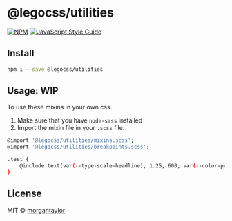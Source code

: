 # @legocss/utilities

[![NPM](https://img.shields.io/npm/v/@legocss/utilities.svg)](https://www.npmjs.com/package/@legocss/utilities) [![JavaScript Style Guide](https://img.shields.io/badge/code_style-standard-brightgreen.svg)](https://standardjs.com)

## Install

```bash
npm i --save @legocss/utilities
```


## Usage: WIP

To use these mixins in your own css.

1. Make sure that you have `node-sass` installed
2. Import the mixin file in your `.scss` file:
```bash
@import '@legocss/utilities/mixins.scss';
@import '@legocss/utilities/breakpoints.scss';

.test {
	@include text(var(--type-scale-headline), 1.25, 600, var(--color-primary))
}
```


## License

MIT © [morgantaylor](https://github.com/morgantaylor)
